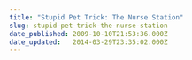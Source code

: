 ```yaml
---
title: "Stupid Pet Trick: The Nurse Station"
slug: stupid-pet-trick-the-nurse-station
date_published: 2009-10-10T21:53:36.000Z
date_updated:   2014-03-29T23:35:02.000Z
---
```



